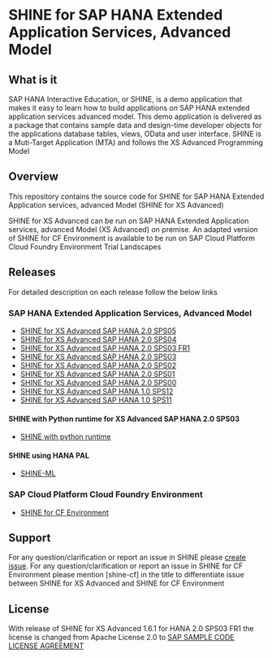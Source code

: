 SHINE for SAP HANA Extended Application Services, Advanced Model
===============
## What is it
SAP HANA Interactive Education, or SHINE, is a demo application that makes it easy to learn how to build applications on SAP HANA extended application services advanced model. This demo application is delivered as a package that contains sample data and design-time developer objects for the applications database tables, views, OData and user interface. SHINE is a Muti-Target Application (MTA) and follows the XS Advanced Programming Model

## Overview
This repository contains the source code for SHINE for SAP HANA Extended Application services, advanced Model (SHINE for XS Advanced)

SHINE for XS Advanced can be run on SAP HANA Extended Application services, advanced Model (XS Advanced) on premise.  An adapted version of SHINE for CF Environment is available to be run on SAP Cloud Platform Cloud Foundry Environment Trial Landscapes

## Releases

For detailed description on each release follow the below links

### SAP HANA Extended Application Services, Advanced Model
- [SHINE for XS Advanced SAP HANA 2.0 SPS05](SHINE-XSA.md)
- [SHINE for XS Advanced SAP HANA 2.0 SPS04](https://github.com/SAP/hana-shine-xsa/blob/HANA2.0-SPS04/README.md)
- [SHINE for XS Advanced SAP HANA 2.0 SPS03 FR1](https://github.com/SAP/hana-shine-xsa/blob/HANA-2.0-SPS03-FR1/README.md)
- [SHINE for XS Advanced SAP HANA 2.0 SPS03](https://github.com/SAP/hana-shine-xsa/blob/HANA2.0-SPS03/README.md)
- [SHINE for XS Advanced SAP HANA 2.0 SPS02](https://github.com/SAP/hana-shine-xsa/blob/HANA2.0-SPS02/README.md)
- [SHINE for XS Advanced SAP HANA 2.0 SPS01](https://github.com/SAP/hana-shine-xsa/blob/HANA2.0-SPS01/README.md) 
- [SHINE for XS Advanced SAP HANA 2.0 SPS00](https://github.com/SAP/hana-shine-xsa/blob/HANA2.0-SPS00/README.md)
- [SHINE for XS Advanced SAP HANA 1.0 SPS12](https://github.com/SAP/hana-shine-xsa/blob/SPS12/README.md)
- [SHINE for XS Advanced SAP HANA 1.0 SPS11](https://github.com/SAP/hana-shine-xsa/blob/SPS11/README.md)

#### SHINE with Python runtime for XS Advanced SAP HANA 2.0 SPS03
- [SHINE with python runtime](https://github.com/SAP/hana-shine-xsa/blob/HANA2.0-SPS03-python/README.md)

#### SHINE using HANA PAL
- [SHINE-ML](https://github.com/SAP/hana-shine-xsa/blob/HANA2.0-SPS04-ml/README.md)

### SAP Cloud Platform Cloud Foundry Environment
- [SHINE for CF Environment](https://github.com/SAP/hana-shine-xsa/blob/shine-cf/README.md)


## Support
For any question/clarification or report an issue in SHINE please [create issue](https://github.com/sap/hana-shine-xsa/issues/new/). For any question/clarification or report an issue in SHINE for CF Environment please mention [shine-cf] in the title to differentiate issue between SHINE for XS Advanced and SHINE for CF Environment

## License
With release of SHINE for XS Advanced 1.6.1 for HANA 2.0 SPS03 FR1 the license is changed from Apache License 2.0 to [SAP SAMPLE CODE LICENSE AGREEMENT](LICENSE)
